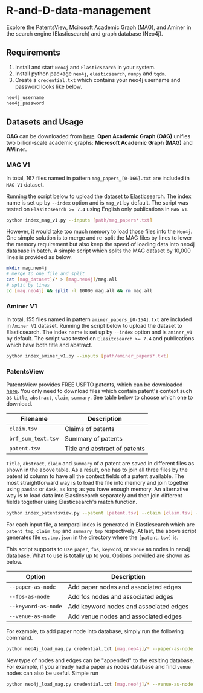 # R-and-D-data-management

Explore the PatentsView, Mcirosoft Academic Graph (MAG), and Aminer in the search engine (Elasticsearch) and graph database (Neo4j).

## Requirements

1. Install and start `Neo4j` and `Elasticsearch` in your system.
2. Install python package `neo4j`, `elasticsearch`, `numpy` and `tqdm`.
3. Create a `credential.txt` which contains your neo4j username and password looks like below.

```bash
neo4j_username
neo4j_password
```

## Datasets and Usage

**OAG** can be downloaded from [here](https://www.openacademic.ai/oag/). **Open Academic Graph (OAG)** unifies two billion-scale academic graphs: **Microsoft Academic Graph (MAG)** and **AMiner**.

### MAG V1

In total, 167 files named in pattern  `mag_papers_[0-166].txt` are included in `MAG V1` dataset. 

Running the script below to upload the dataset to Elasticsearch. The index name is set up by `--index` option and is `mag_v1` by default. The script was tested on `Elasitcsearch >= 7.4` using English only publications in `MAG V1`.

```bash
python index_mag_v1.py --inputs [path/mag_papers*.txt]
```

However, it would take too much memory to load those files into the `Neo4j`. One simple solution is to merge and re-split the MAG files by lines to lower the memory requirement but also keep the speed of loading data into neo4j database in batch. A simple script which splits the MAG dataset by 10,000 lines is provided as below. 

```bash
mkdir mag.neo4j
# merge to one file and split
cat [mag_dataset]/* > [mag.neo4j]/mag.all
# split by lines
cd [mag.neo4j] && split -l 10000 mag.all && rm mag.all
```


### Aminer V1

In total, 155 files named in pattern  `aminer_papers_[0-154].txt` are included in `Aminer V1` dataset. Running the script below to upload the dataset to Elasticsearch. The index name is set up by `--index` option and is `aminer_v1` by default. The script was tested on `Elasitcsearch >= 7.4` and publications which have both title and abstract.

```bash
python index_aminer_v1.py --inputs [path/aminer_papers*.txt]
```

### PatentsView

PatentsView provides FREE USPTO patents, which can be downloaded [here](http://www.patentsview.org/download/). You only need to download files which contain patent's context such as `title`, `abstract`, `claim`, `summary`. See table below to choose which one to download.

| Filename | Description |
| -- | -- |
| `claim.tsv` | Claims of patents |
| `brf_sum_text.tsv` | Summary of patents |
| `patent.tsv` | Title and abstract of patents |

`Title`, `abstract`, `claim` and `summary` of a patent are saved in different files as shown in the above table. As a result, one has to join all three files by the patent id column to have all the context fields of a patent available. The most straightforward way is to load the file into memory and join together using `pandas` or `dask`, as long as you have enough memory. An alternative way is to load data into Elasticsearch separately and then join different fields together using Elasticsearch's match function.

```bash
python index_patentsview.py --patent [patent.tsv] --claim [claim.tsv] --summary [brf_sum_text.tsv]
```

For each input file, a temporal index is generated in Elasticsearch which are `patent_tmp`, `claim_tmp` and `summary_tmp` respectively. At last, the above script generates file `es.tmp.json` in the directory where the `[patent.tsv]` is.

This script supports to use `paper`, `fos`, `keyword`, or `venue` as nodes in neo4j database. What to use is totally up to you. Options provided are shown as below.

| Option | Description |
| -- | -- |
| `--paper-as-node` | Add paper nodes and associated edges |
| `--fos-as-node` | Add fos nodes and associated edges |
| `--keyword-as-node` | Add keyword nodes and associated edges |
| `--venue-as-node` | Add venue nodes and associated edges  |

For example, to add paper node into database, simply run the following command. 
```bash
python neo4j_load_mag.py credential.txt [mag.neo4j]/* --paper-as-node
```

New type of nodes and edges can be "appended" to the exsiting database. For example, if you already had a paper as nodes database and find `venue` nodes can also be useful. Simple run
```bash
python neo4j_load_mag.py credential.txt [mag.neo4j]/* --venue-as-node
```
